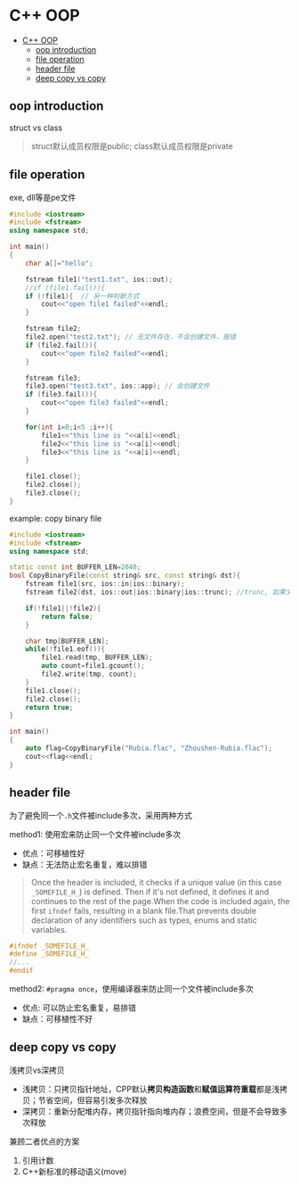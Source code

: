 # C++ OOP

- [C++ OOP](#c-oop)
  - [oop introduction](#oop-introduction)
  - [file operation](#file-operation)
  - [header file](#header-file)
  - [deep copy vs copy](#deep-copy-vs-copy)

## oop introduction

struct vs class
> struct默认成员权限是public; class默认成员权限是private

## file operation

exe, dll等是pe文件

```cpp
#include <iostream>
#include <fstream>
using namespace std;

int main()
{
    char a[]="hello";

    fstream file1("test1.txt", ios::out);
    //if (file1.fail()){
    if (!file1){  // 另一种判断方式
        cout<<"open file1 failed"<<endl;
    }

    fstream file2;
    file2.open("test2.txt"); // 无文件存在，不会创建文件，报错
    if (file2.fail()){
        cout<<"open file2 failed"<<endl;
    }

    fstream file3;
    file3.open("test3.txt", ios::app); // 会创建文件
    if (file3.fail()){
        cout<<"open file3 failed"<<endl;
    }

    for(int i=0;i<5 ;i++){
        file1<<"this line is "<<a[i]<<endl;
        file2<<"this line is "<<a[i]<<endl;
        file3<<"this line is "<<a[i]<<endl;
    }

    file1.close();
    file2.close();
    file3.close();
}
```

example: copy binary file

```cpp
#include <iostream>
#include <fstream>
using namespace std;

static const int BUFFER_LEN=2048;
bool CopyBinaryFile(const string& src, const string& dst){
    fstream file1(src, ios::in|ios::binary);
    fstream file2(dst, ios::out|ios::binary|ios::trunc); //trunc, 如果文件存在，清楚文件内容

    if(!file1||!file2){
        return false;
    }

    char tmp[BUFFER_LEN];
    while(!file1.eof()){
        file1.read(tmp, BUFFER_LEN);
        auto count=file1.gcount();
        file2.write(tmp, count);
    }
    file1.close();
    file2.close();
    return true;
}

int main()
{
    auto flag=CopyBinaryFile("Rubia.flac", "Zhoushen-Rubia.flac");
    cout<<flag<<endl;
}
```

## header file

为了避免同一个`.h`文件被include多次，采用两种方式

method1: 使用宏来防止同一个文件被include多次
- 优点：可移植性好
- 缺点：无法防止宏名重复，难以排错

> Once the header is included, it checks if a unique value (in this case `_SOMEFILE_H_`) is defined. Then if it's not defined, it defines it and continues to the rest of the page.When the code is included again, the first `ifndef` fails, resulting in a blank file.That prevents double declaration of any identifiers such as types, enums and static variables.

```cpp
#ifndef _SOMEFILE_H_
#define _SOMEFILE_H_
//...
#endif
```

method2: `#pragma once`，使用编译器来防止同一个文件被include多次
- 优点: 可以防止宏名重复，易排错
- 缺点：可移植性不好

## deep copy vs copy

浅拷贝vs深拷贝
- 浅拷贝：只拷贝指针地址，CPP默认**拷贝构造函数**和**赋值运算符重载**都是浅拷贝；节省空间，但容易引发多次释放
- 深拷贝：重新分配堆内存，拷贝指针指向堆内存；浪费空间，但是不会导致多次释放

兼顾二者优点的方案
1. 引用计数
2. C++新标准的移动语义(move)

